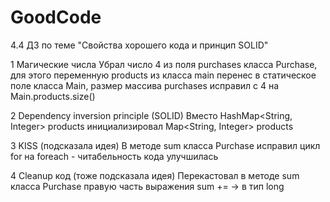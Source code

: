 # GoodCode
4.4 ДЗ по теме "Свойства хорошего кода и принцип SOLID"

1 Магические числа
Убрал число 4 из поля purchases класса Purchase, для этого переменную products из класса main перенес в статическое поле класса Main, размер массива purchases исправил с 4 на Main.products.size()

2 Dependency inversion principle (SOLID)
Вместо HashMap<String, Integer> products инициализировал Map<String, Integer> products

3 KISS (подсказала идея)
В методе sum класса Purchase исправил цикл for на foreach - читабельность кода улучшилась

4 Cleanup код (тоже подсказала идея)
Перекастовал в методе sum класса Purchase правую часть выражения sum += -> в тип long
